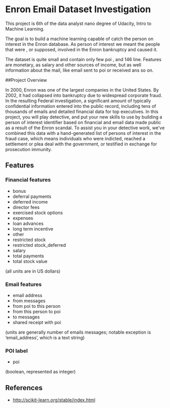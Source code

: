 # Enron Email Dataset Investigation


This project is 6th of the data analyst nano degree of Udacity, Intro to Machine Learning. 


The goal is to build a machine learning capable of catch the person on interest in the Enron database. As person of interest we meant the people that were , or supposed, involved in the Enron bankruptcy and caused it. 

The dataset is quite small and contain only few poi , and 146 line. Features are monetary, as salary and other sources of income, but as well information about the mail, like email sent to poi or received ans so on. 


##Project Overview

In 2000, Enron was one of the largest companies in the United States. By 2002, it had collapsed into bankruptcy due to widespread corporate fraud. In the resulting Federal investigation, a significant amount of typically confidential information entered into the public record, including tens of thousands of emails and detailed financial data for top executives. In this project, you will play detective, and put your new skills to use by building a person of interest identifier based on financial and email data made public as a result of the Enron scandal. To assist you in your detective work, we've combined this data with a hand-generated list of persons of interest in the fraud case, which means individuals who were indicted, reached a settlement or plea deal with the government, or testified in exchange for prosecution immunity.


## Features 

### Financial features 

- bonus 
- deferral payments  
- deferred income 
- director fees
- exercised stock options 
- expenses
- loan advances
- long term incentive
- other
- restricted stock
- restricted stock_deferred
- salary
- total payments
- total stock value

(all units are in US dollars)

### Email features

- email address
- from messages 
- from poi to this person 
- from this person to poi
- to messages 
- shared receipt with poi

(units are generally number of emails messages; notable exception is ‘email_address’, which is a text string)

### POI label

- poi 

(boolean, represented as integer)



## References 


- http://scikit-learn.org/stable/index.html
